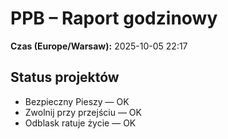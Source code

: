 # PPB – Raport godzinowy
**Czas (Europe/Warsaw):** 2025-10-05 22:17

## Status projektów
- Bezpieczny Pieszy — OK
- Zwolnij przy przejściu — OK
- Odblask ratuje życie — OK

